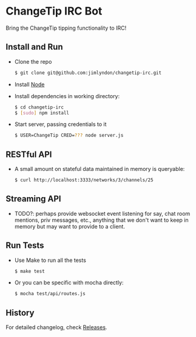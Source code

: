 # ChangeTip IRC Bot

Bring the ChangeTip tipping functionality to IRC!


## Install and Run

* Clone the repo

    ```sh
    $ git clone git@github.com:jimlyndon/changetip-irc.git
    ```

* Install [Node](http://http://nodejs.org/)

* Install dependencies in working directory:

    ```sh
    $ cd changetip-irc
    $ [sudo] npm install
    ```

* Start server, passing credentials to it

    ```sh
    $ USER=ChangeTip CRED=??? node server.js
    ```

## RESTful API

* A small amount on stateful data maintained in memory is queryable:

    ```sh
    $ curl http://localhost:3333/networks/3/channels/25
    ```

## Streaming API

* TODO?: perhaps provide websocket event listening for say, chat room mentions, priv messages, etc., anything that we don't want to keep in memory but may want to provide to a client. 

## Run Tests

* Use Make to run all the tests

    ```sh
    $ make test
    ```

* Or you can be specific with mocha directly:

    ```sh
    $ mocha test/api/routes.js
    ```

## History

For detailed changelog, check [Releases](https://github.com/jimlyndon/changetip-irc/releases).